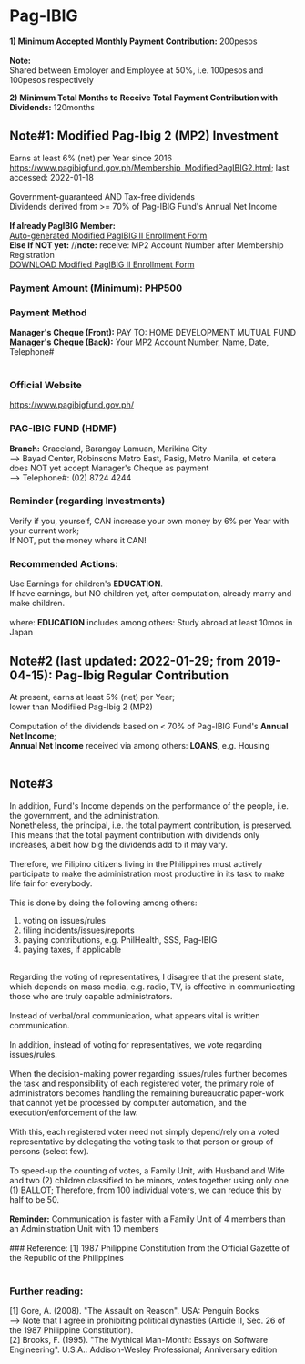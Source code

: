 # Pag-IBIG
<b>1) Minimum Accepted Monthly Payment Contribution:</b> 200pesos<br />
<br />
<b>Note:</b><br />
Shared between Employer and Employee at 50%, i.e. 100pesos and 100pesos respectively<br />

<b>2) Minimum Total Months to Receive Total Payment Contribution with Dividends:</b> 120months

## Note#1:  Modified Pag-Ibig 2 (MP2) Investment 
Earns at least 6% (net) per Year since 2016<br/>
https://www.pagibigfund.gov.ph/Membership_ModifiedPagIBIG2.html; last accessed: 2022-01-18<br/>
<br/>
Government-guaranteed AND Tax-free dividends<br/>
Dividends derived from >= 70% of Pag-IBIG Fund's Annual Net Income<br/>
<br/>
<b>If already PagIBIG Member:</b><br/>
[Auto-generated Modified PagIBIG II Enrollment Form](https://www.pagibigfundservices.com/MP2Enrollment/)<br/>
<b>Else If NOT yet:</b> //<b>note:</b> receive: MP2 Account Number after Membership Registration<br/>
[DOWNLOAD Modified PagIBIG II Enrollment Form](https://www.pagibigfund.gov.ph/document/pdf/dlforms/providentrelated/PFF226_ModifiedPagIBIGIIEnrollmentForm_V04.pdf)

### Payment Amount (Minimum): PHP500

### Payment Method
<b>Manager's Cheque (Front):</b> PAY TO: HOME DEVELOPMENT MUTUAL FUND<br/>
<b>Manager's Cheque (Back):</b> Your MP2 Account Number, Name, Date, Telephone#<br/>
<br/>

### Official Website
https://www.pagibigfund.gov.ph/

### PAG-IBIG FUND (HDMF)
<b>Branch:</b> Graceland, Barangay Lamuan, Marikina City<br/>
--> Bayad Center, Robinsons Metro East, Pasig, Metro Manila, et cetera does NOT yet accept Manager's Cheque as payment<br/>
--> Telephone#: (02) 8724 4244

### Reminder (regarding Investments)
Verify if you, yourself, CAN increase your own money by 6% per Year with your current work;<br/>
If NOT, put the money where it CAN!<br/>

### Recommended Actions: 
Use Earnings for children's <b>EDUCATION</b>.<br/>
If have earnings, but NO children yet, after computation, already marry and make children.<br/>
<br/>
where: <b>EDUCATION</b> includes among others: Study abroad at least 10mos in Japan

## Note#2 (last updated: 2022-01-29; from 2019-04-15): Pag-Ibig Regular Contribution
At present, earns at least 5% (net) per Year;<br/>
lower than Modifiied Pag-Ibig 2 (MP2)<br/>
<br/>
Computation of the dividends based on < 70% of Pag-IBIG Fund's <b>Annual Net Income</b>;<br/>
<b>Annual Net Income</b> received via among others: <b>LOANS</b>, e.g. Housing<br/>
<br/>
## Note#3
In addition, Fund's Income depends on the performance of the people, i.e. the government, and the administration.<br />
Nonetheless, the principal, i.e. the total payment contribution, is preserved.<br />
This means that the total payment contribution with dividends only increases, albeit how big the dividends add to it may vary.<br />
<br />
Therefore, we Filipino citizens living in the Philippines must actively participate to make the administration most productive in its task to make life fair for everybody.<br />
<br />
This is done by doing the following among others:<br />
1) voting on issues/rules<br />
2) filing incidents/issues/reports<br />
3) paying contributions, e.g. PhilHealth, SSS, Pag-IBIG<br />
4) paying taxes, if applicable<br />
<br />
Regarding the voting of representatives, I disagree that the present state, which depends on mass media, e.g. radio, TV, is effective in communicating those who are truly capable administrators.<br />
<br />
Instead of verbal/oral communication, what appears vital is written communication.<br />
<br />
In addition, instead of voting for representatives, we vote regarding issues/rules.<br />
<br />
When the decision-making power regarding issues/rules further becomes the task and responsibility of each registered voter, the primary role of administrators becomes handling the remaining bureaucratic paper-work that cannot yet be processed by computer automation, and the execution/enforcement of the law.<br />
<br />
With this, each registered voter need not simply depend/rely on a voted representative by delegating the voting task to that person or group of persons (select few).<br />
<br />
To speed-up the counting of votes, a Family Unit, with Husband and Wife and two (2) children classified to be minors, votes together using only one (1) BALLOT; Therefore, from 100 individual voters, we can reduce this by half to be 50.<br/>
<br/>
<b>Reminder:</b> Communication is faster with a Family Unit of 4 members than an Administration Unit with 10 members<br/>
<br/>
### Reference:
[1] 1987 Philippine Constitution from the Official Gazette of the Republic of the Philippines<br />
<br />

### Further reading:
[1] Gore, A. (2008). "The Assault on Reason". USA: Penguin Books<br />
--> Note that I agree in prohibiting political dynasties (Article II, Sec. 26 of the 1987 Philippine Constitution).<br/>
[2] Brooks, F. (1995). "The Mythical Man-Month: Essays on Software Engineering". U.S.A.: Addison-Wesley Professional; Anniversary edition<br/>
